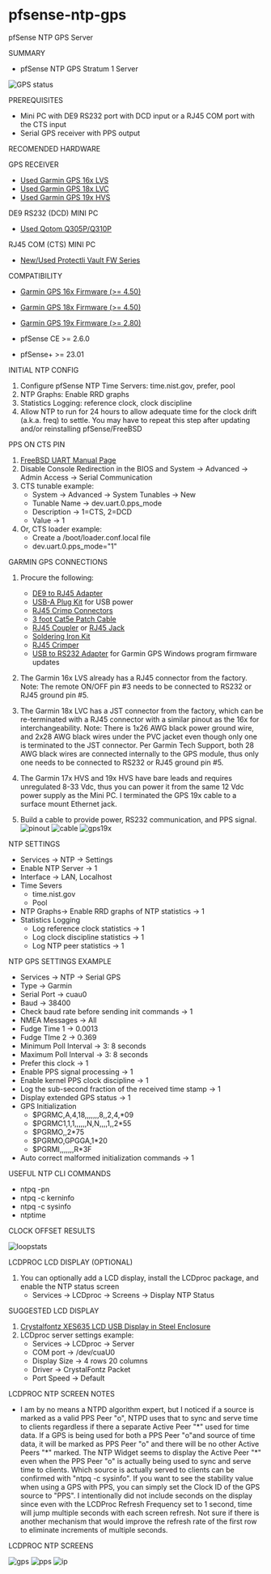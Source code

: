 # pfsense-ntp-gps
pfSense NTP GPS Server

SUMMARY

* pfSense NTP GPS Stratum 1 Server

![GPS status](GPS.png)

PREREQUISITES

* Mini PC with DE9 RS232 port with DCD input or a RJ45 COM port with the CTS input
* Serial GPS receiver with PPS output

RECOMENDED HARDWARE

GPS RECEIVER 
* [Used Garmin GPS 16x LVS](https://www.ebay.com/sch/i.html?_from=R40&_nkw=Garmin+GPS+16x+LVS)
* [Used Garmin GPS 18x LVC](https://www.ebay.com/sch/i.html?_from=R40&_nkw=Garmin+GPS+18x+LVC)
* [Used Garmin GPS 19x HVS](https://www.ebay.com/sch/i.html?_from=R40&_nkw=Garmin+GPS+19x+HVS)


DE9 RS232 (DCD) MINI PC
* [Used Qotom Q305P/Q310P](https://www.ebay.com/sch/i.html?_from=R40&_nkw=qotom)

RJ45 COM (CTS) MINI PC
* [New/Used Protectli Vault FW Series](https://protectli.com/product-comparison/)

COMPATIBILITY 

* [Garmin GPS 16x Firmware (>= 4.50)](https://www8.garmin.com/support/download_details.jsp?id=4061)
* [Garmin GPS 18x Firmware (>= 4.50)](https://www8.garmin.com/support/download_details.jsp?id=4055)
* [Garmin GPS 19x Firmware (>= 2.80)](https://www8.garmin.com/support/download_details.jsp?id=6263)

* pfSense CE >= 2.6.0
* pfSense+ >= 23.01

INITIAL NTP CONFIG

1. Configure pfSense NTP Time Servers: time.nist.gov, prefer, pool
2. NTP Graphs: Enable RRD graphs
3. Statistics Logging: reference clock, clock discipline
4. Allow NTP to run for 24 hours to allow adequate time for the clock drift (a.k.a. freq) to settle. You may have to repeat this step after updating and/or reinstalling pfSense/FreeBSD

PPS ON CTS PIN

1. [FreeBSD UART Manual Page](https://man.freebsd.org/cgi/man.cgi?query=uart)
2. Disable Console Redirection in the BIOS and System -> Advanced -> Admin Access -> Serial Communication
3. CTS tunable example:
	* System -> Advanced -> System Tunables -> New
	* Tunable Name -> dev.uart.0.pps_mode
	* Description -> 1=CTS, 2=DCD
	* Value -> 1
4. Or, CTS loader example:
	* Create a /boot/loader.conf.local file
	* dev.uart.0.pps_mode="1"

GARMIN GPS CONNECTIONS

1. Procure the following:
    * [DE9 to RJ45 Adapter](https://www.amazon.com/gp/product/B08JLWRFH6)
    * [USB-A Plug Kit](https://www.amazon.com/gp/product/B08ZKM1QR6) for USB power
    * [RJ45 Crimp Connectors](https://www.amazon.com/gp/product/B01K9Z4A2E?th=1)
    * [3 foot Cat5e Patch Cable](https://www.amazon.com/gp/product/B00KXDFNCY?th=1)
    * [RJ45 Coupler](https://www.amazon.com/gp/product/B01MU1M7XE) or [RJ45 Jack](https://www.amazon.com/gp/product/B09YT94RTQ)
    * [Soldering Iron Kit](https://www.amazon.com/gp/product/B098JD8HD3)
    * [RJ45 Crimper](https://www.amazon.com/gp/product/B093LP3SML)
    * [USB to RS232 Adapter](https://www.amazon.com/gp/product/B0759HSLP1) for Garmin GPS Windows program firmware updates

2. The Garmin 16x LVS already has a RJ45 connector from the factory.  Note: The remote ON/OFF pin #3 needs to be connected to RS232 or RJ45 ground pin #5.
3. The Garmin 18x LVC has a JST connector from the factory, which can be re-terminated with a RJ45 connector with a similar pinout as the 16x for interchangeability.  Note: There is 1x26 AWG black power ground wire, and 2x28 AWG black wires under the PVC jacket even though only one is terminated to the JST connector.  Per Garmin Tech Support, both 28 AWG black wires are connected internally to the GPS module, thus only one needs to be connected to RS232 or RJ45 ground pin #5.
4. The Garmin 17x HVS and 19x HVS have bare leads and requires unregulated 8-33 Vdc, thus you can power it from the same 12 Vdc power supply as the Mini PC. I terminated the GPS 19x cable to a surface mount Ethernet jack.
5. Build a cable to provide power, RS232 communication, and PPS signal.
![pinout](Pinout.png)
![cable](cable.jpeg)
![gps19x](GPS19x.jpeg)

NTP SETTINGS 

* Services -> NTP -> Settings
* Enable NTP Server -> 1
* Interface -> LAN, Localhost
* Time Severs
	* time.nist.gov
	* Pool
* NTP Graphs-> Enable RRD graphs of NTP statistics -> 1
* Statistics Logging
	* Log reference clock statistics -> 1
	* Log clock discipline statistics -> 1
	* Log NTP peer statistics -> 1

NTP GPS SETTINGS EXAMPLE

* Services -> NTP -> Serial GPS
* Type -> Garmin
* Serial Port -> cuau0
* Baud -> 38400
* Check baud rate before sending init commands -> 1
* NMEA Messages -> All
* Fudge Time 1 -> 0.0013
* Fudge TIme 2 -> 0.369
* Minimum Poll Interval -> 3: 8 seconds
* Maximum Poll Interval -> 3: 8 seconds
* Prefer this clock -> 1
* Enable PPS signal processing -> 1
* Enable kernel PPS clock discipline -> 1
* Log the sub-second fraction of the received time stamp -> 1
* Display extended GPS status -> 1
* GPS Initialization 
	* $PGRMC,A,4,18,,,,,,,8,,2,4,*09 
	* $PGRMC1,1,1,,,,,,N,N,,,,1,,2*55 
	* $PGRMO,,2*75 
	* $PGRMO,GPGGA,1*20
	* $PGRMI,,,,,,,R*3F 
* Auto correct malformed initialization commands -> 1

USEFUL NTP CLI COMMANDS

* ntpq -pn
* ntpq -c kerninfo
* ntpq -c sysinfo
* ntptime

CLOCK OFFSET RESULTS

![loopstats](loopstats.jpg)

LCDPROC LCD DISPLAY (OPTIONAL)

1. You can optionally add a LCD display, install the LCDproc package, and enable the NTP status screen
	* Services -> LCDproc -> Screens -> Display NTP Status

SUGGESTED LCD DISPLAY

1. [Crystalfontz XES635 LCD USB Display in Steel Enclosure](https://www.crystalfontz.com/product/xes635bktfkku)
2. LCDproc server settings example:
	* Services -> LCDproc -> Server
	* COM port -> /dev/cuaU0
	* Display Size -> 4 rows 20 columns
	* Driver -> CrystalFontz Packet
	* Port Speed -> Default
	
LCDPROC NTP SCREEN NOTES

* I am by no means a NTPD algorithm expert, but I noticed if a source is marked as a valid PPS Peer "o", NTPD uses that to sync and serve time to clients regardless if there a separate Active Peer "\*" used for time data. If a GPS is being used for both a PPS Peer "o"and source of time data, it will be marked as PPS Peer "o" and there will be no other Active Peers "\*" marked. The NTP Widget seems to display the Active Peer "\*" even when the PPS Peer "o" is actually being used to sync and serve time to clients. Which source is actually served to clients can be confirmed with "ntpq -c sysinfo". If you want to see the stability value when using a GPS with PPS, you can simply set the Clock ID of the GPS source to "PPS". I intentionally did not include seconds on the display since even with the LCDProc Refresh Frequency set to 1 second, time will jump multiple seconds with each screen refresh. Not sure if there is another mechanism that would improve the refresh rate of the first row to eliminate increments of multiple seconds.


LCDPROC NTP SCREENS

![gps](LCDGPS.png)
![pps](LCDPPS.png)
![ip](LCDIP.png)



